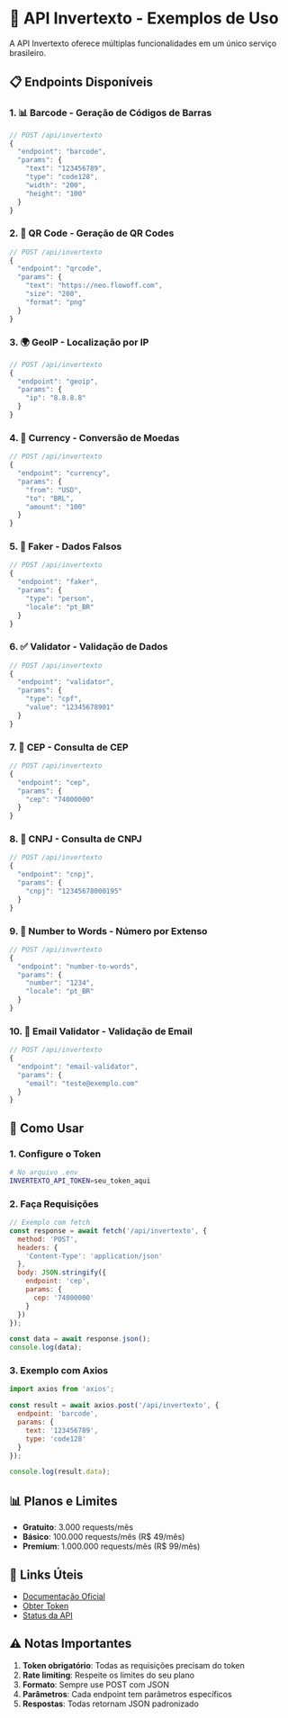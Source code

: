 # 🔧 API Invertexto - Exemplos de Uso

A API Invertexto oferece múltiplas funcionalidades em um único serviço brasileiro.

## 📋 Endpoints Disponíveis

### 1. 📊 **Barcode** - Geração de Códigos de Barras
```javascript
// POST /api/invertexto
{
  "endpoint": "barcode",
  "params": {
    "text": "123456789",
    "type": "code128",
    "width": "200",
    "height": "100"
  }
}
```

### 2. 📱 **QR Code** - Geração de QR Codes
```javascript
// POST /api/invertexto
{
  "endpoint": "qrcode",
  "params": {
    "text": "https://neo.flowoff.com",
    "size": "200",
    "format": "png"
  }
}
```

### 3. 🌍 **GeoIP** - Localização por IP
```javascript
// POST /api/invertexto
{
  "endpoint": "geoip",
  "params": {
    "ip": "8.8.8.8"
  }
}
```

### 4. 💱 **Currency** - Conversão de Moedas
```javascript
// POST /api/invertexto
{
  "endpoint": "currency",
  "params": {
    "from": "USD",
    "to": "BRL",
    "amount": "100"
  }
}
```

### 5. 👤 **Faker** - Dados Falsos
```javascript
// POST /api/invertexto
{
  "endpoint": "faker",
  "params": {
    "type": "person",
    "locale": "pt_BR"
  }
}
```

### 6. ✅ **Validator** - Validação de Dados
```javascript
// POST /api/invertexto
{
  "endpoint": "validator",
  "params": {
    "type": "cpf",
    "value": "12345678901"
  }
}
```

### 7. 📮 **CEP** - Consulta de CEP
```javascript
// POST /api/invertexto
{
  "endpoint": "cep",
  "params": {
    "cep": "74000000"
  }
}
```

### 8. 🏢 **CNPJ** - Consulta de CNPJ
```javascript
// POST /api/invertexto
{
  "endpoint": "cnpj",
  "params": {
    "cnpj": "12345678000195"
  }
}
```

### 9. 🔢 **Number to Words** - Número por Extenso
```javascript
// POST /api/invertexto
{
  "endpoint": "number-to-words",
  "params": {
    "number": "1234",
    "locale": "pt_BR"
  }
}
```

### 10. 📧 **Email Validator** - Validação de Email
```javascript
// POST /api/invertexto
{
  "endpoint": "email-validator",
  "params": {
    "email": "teste@exemplo.com"
  }
}
```

## 🚀 Como Usar

### 1. Configure o Token
```bash
# No arquivo .env
INVERTEXTO_API_TOKEN=seu_token_aqui
```

### 2. Faça Requisições
```javascript
// Exemplo com fetch
const response = await fetch('/api/invertexto', {
  method: 'POST',
  headers: {
    'Content-Type': 'application/json'
  },
  body: JSON.stringify({
    endpoint: 'cep',
    params: {
      cep: '74000000'
    }
  })
});

const data = await response.json();
console.log(data);
```

### 3. Exemplo com Axios
```javascript
import axios from 'axios';

const result = await axios.post('/api/invertexto', {
  endpoint: 'barcode',
  params: {
    text: '123456789',
    type: 'code128'
  }
});

console.log(result.data);
```

## 📊 Planos e Limites

- **Gratuito**: 3.000 requests/mês
- **Básico**: 100.000 requests/mês (R$ 49/mês)
- **Premium**: 1.000.000 requests/mês (R$ 99/mês)

## 🔗 Links Úteis

- [Documentação Oficial](https://api.invertexto.com/)
- [Obter Token](https://api.invertexto.com/tokens)
- [Status da API](https://status.invertexto.com/)

## ⚠️ Notas Importantes

1. **Token obrigatório**: Todas as requisições precisam do token
2. **Rate limiting**: Respeite os limites do seu plano
3. **Formato**: Sempre use POST com JSON
4. **Parâmetros**: Cada endpoint tem parâmetros específicos
5. **Respostas**: Todas retornam JSON padronizado

